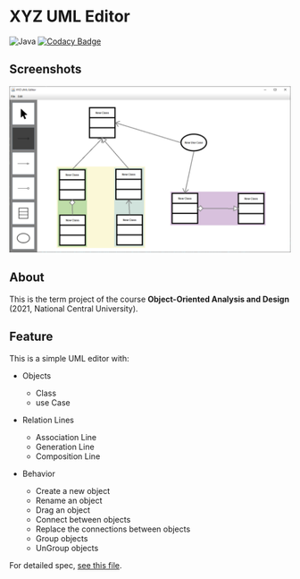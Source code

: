 # XYZ UML Editor

![Java](https://img.shields.io/badge/with-Java-red?logo=Java)
[![Codacy Badge](https://app.codacy.com/project/badge/Grade/50d53b59385f444eaeb5ddb5bffc9315)](https://www.codacy.com/gh/wst24365888/XYZ-UML-Editor/dashboard?utm_source=github.com&amp;utm_medium=referral&amp;utm_content=wst24365888/XYZ-UML-Editor&amp;utm_campaign=Badge_Grade)

## Screenshots

![screenshot-1.PNG](https://github.com/wst24365888/XYZ-UML-Editor/blob/master/resource/screenshots/screenshot-1.PNG)

## About

This is the term project of the course **Object-Oriented Analysis and Design** (2021, National Central University).

## Feature

This is a simple UML editor with:

  - Objects
    - Class
    - use Case

  - Relation Lines
    - Association Line
    - Generation Line
    - Composition Line

  - Behavior
    - Create a new object
    - Rename an object
    - Drag an object
    - Connect between objects
    - Replace the connections between objects
    - Group objects
    - UnGroup objects

For detailed spec, [see this file](https://github.com/wst24365888/XYZ-UML-Editor/blob/master/resource/spec/spec.pdf).
